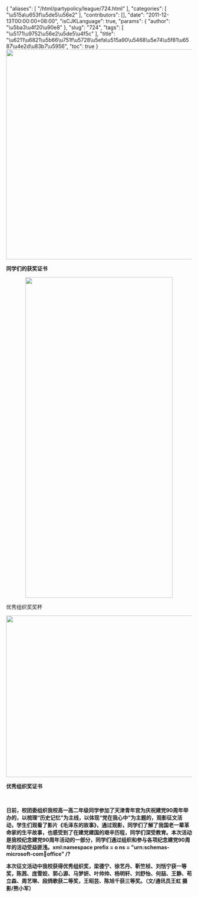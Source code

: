 {
    "aliases": [
        "/html/partypolicy/league/724.html"
    ],
    "categories": [
        "\u515a\u653f\u5de5\u56e2"
    ],
    "contributors": [],
    "date": "2011-12-13T00:00:00+08:00",
    "isCJKLanguage": true,
    "params": {
        "author": "\u5ba3\u4f20\u90e8"
    },
    "slug": "724",
    "tags": [
        "\u5171\u9752\u56e2\u5de5\u4f5c"
    ],
    "title": "\u6211\u6821\u5b66\u751f\u5728\u5efa\u515a90\u5468\u5e74\u5f81\u6587\u4e2d\u83b7\u5956",
    "toc": true
}
**<img
    src="https://cdn.tfls.online/mirror/full/36c999dc881bfcdc561f11ab6b54984b319d73eb.jpg"
    style="display:block;margin-left:auto;margin-right:auto;"
    decoding="async"
    fetchpriority="auto"
    loading="lazy"
    height="568"
    width="600"
/>**

**同学们的获奖证书**

**<img
    src="https://cdn.tfls.online/mirror/full/e09c9f1e0dc3563b0c94e005b11f43a32d43e5d2.jpg"
    style="display:block;margin-left:auto;margin-right:auto;"
    decoding="async"
    fetchpriority="auto"
    loading="lazy"
    height="867"
    width="400"
/>**

优秀组织奖奖杯

**<img
    src="https://cdn.tfls.online/mirror/full/448cc1ae9f3b9b0cfb1372904b6a6d41bad44a55.jpg"
    style="display:block;margin-left:auto;margin-right:auto;"
    decoding="async"
    fetchpriority="auto"
    loading="lazy"
    height="437"
    width="600"
/>**

**优秀组织奖证书**

 

**日前，校团委组织我校高一高二年级同学参加了天津青年宫为庆祝建党90周年举办的，以梳理“历史记忆”为主线，以体现“党在我心中”为主题的，观影征文活动，学生们观看了影片《毛泽东的故事》，通过观影，同学们了解了我国老一辈革命家的生平故事，也感受到了在建党建国的艰辛历程，同学们深受教育。本次活动是我校纪念建党90周年活动的一部分，同学们通过组织和参与各项纪念建党90周年的活动受益匪浅。xml:namespace prefix = o ns = "urn:schemas-microsoft-com:office:office" /?**

**本次征文活动中我校获得优秀组织奖，梁德宁、徐艺丹、靳竺桢、刘恬宁获一等奖，陈茜、庞雪姣、郭心源、马梦妍、叶帅帅、杨明轩、刘舒怡、何喆、王静、苟立森、周艺琳、段鸽歌获二等奖，王昭芸、陈旭千获三等奖。（文/通讯员王虹 摄影/熊小军）**

